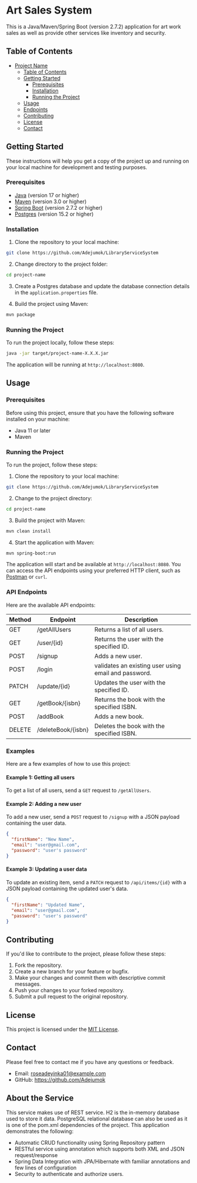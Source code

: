 # Art Sales System
This is a Java/Maven/Spring Boot (version 2.7.2) application for art work sales as well as provide other services like inventory and security.

## Table of Contents

- [Project Name](#project-name)
  - [Table of Contents](#table-of-contents)
  - [Getting Started](#getting-started)
    - [Prerequisites](#prerequisites)
    - [Installation](#installation)
    - [Running the Project](#running-the-project)
  - [Usage](#usage)
  - [Endpoints](#endpoints)
  - [Contributing](#contributing)
  - [License](#license)
  - [Contact](#contact)

## Getting Started

These instructions will help you get a copy of the project up and running on your local machine for development and testing purposes.

### Prerequisites

- [Java](https://www.java.com/) (version 17 or higher)
- [Maven](https://maven.apache.org/) (version 3.0 or higher)
- [Spring Boot](https://spring.io/) (version 2.7.2 or higher)
- [Postgres](https://www.postgresql.org/) (version 15.2 or higher)

### Installation

1. Clone the repository to your local machine:

```bash
git clone https://github.com/Adejumok/LibraryServiceSystem
```

2. Change directory to the project folder:

```bash
cd project-name
```

3. Create a Postgres database and update the database connection details in the `application.properties` file.

4. Build the project using Maven:

```bash
mvn package
```

### Running the Project

To run the project locally, follow these steps:

```bash
java -jar target/project-name-X.X.X.jar
```

The application will be running at `http://localhost:8080`.


## Usage

### Prerequisites

Before using this project, ensure that you have the following software installed on your machine:

- Java 11 or later
- Maven

### Running the Project

To run the project, follow these steps:

1. Clone the repository to your local machine:

```bash
git clone https://github.com/Adejumok/LibraryServiceSystem
```

2. Change to the project directory:

```bash
cd project-name
```

3. Build the project with Maven:

```bash
mvn clean install
```

4. Start the application with Maven:

```bash
mvn spring-boot:run
```

The application will start and be available at `http://localhost:8080`. You can access the API endpoints using your preferred HTTP client, such as [Postman](https://www.postman.com/) or `curl`.

### API Endpoints

Here are the available API endpoints:

| Method | Endpoint | Description |
| ------ | -------- | ----------- |
| GET    | /getAllUsers | Returns a list of all users. |
| GET    | /user/{id} | Returns the user with the specified ID. |
| POST   | /signup | Adds a new user. |
| POST   | /login | validates an existing user using email and password. |
| PATCH    | /update/{id} | Updates the user with the specified ID. |
| GET    | /getBook/{isbn} | Returns the book with the specified ISBN. |
| POST   | /addBook | Adds a new book. |
| DELETE | /deleteBook/{isbn} | Deletes the book with the specified ISBN. |

### Examples

Here are a few examples of how to use this project:

#### Example 1: Getting all users

To get a list of all users, send a `GET` request to `/getAllUsers`.

#### Example 2: Adding a new user

To add a new user, send a `POST` request to `/signup` with a JSON payload containing the user data.

```json
{
  "firstName": "New Name",
  "email": "user@gmail.com",
  "password": "user's password"
}
```

#### Example 3: Updating a user data

To update an existing item, send a `PATCH` request to `/api/items/{id}` with a JSON payload containing the updated user's data.

```json
{
  "firstName": "Updated Name",
  "email": "user@gmail.com",
  "password": "user's password"
}
```

## Contributing

If you'd like to contribute to the project, please follow these steps:

1. Fork the repository.
2. Create a new branch for your feature or bugfix.
3. Make your changes and commit them with descriptive commit messages.
4. Push your changes to your forked repository.
5. Submit a pull request to the original repository.

## License

This project is licensed under the [MIT License](LICENSE).

## Contact

Please feel free to contact me if you have any questions or feedback.

- Email: roseadeyinka01@example.com
- GitHub: https://github.com/Adejumok

## About the Service
This service makes use of REST service. H2 is the in-memory database used to store it data. PostgreSQL relational database can also be used as it is one of the pom.xml dependencies of the project.
This application demonstrates the following:
* Automatic CRUD functionality using Spring Repository pattern
* RESTful service using annotation which supports both XML and JSON request/response
* Spring Data Integration with JPA/Hibernate with familiar annotations and few lines of configuration
* Security to authenticate and authorize users.
